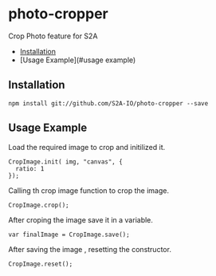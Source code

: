 # photo-cropper
Crop Photo feature for S2A

- [Installation](#installation)
- [Usage Example](#usage example)

## Installation
  ```
npm install git://github.com/S2A-IO/photo-cropper --save
  ```
## Usage Example

Load the required image to crop and initilized it.
  ```
  CropImage.init( img, "canvas", {
    ratio: 1
  });
  ```
Calling th crop image function to crop the image.
  ```
CropImage.crop();
  ```
After croping the image save it in a variable.
  ```
var finalImage = CropImage.save();
  ```
After saving the image , resetting the constructor.
  ```
CropImage.reset();
  ```
